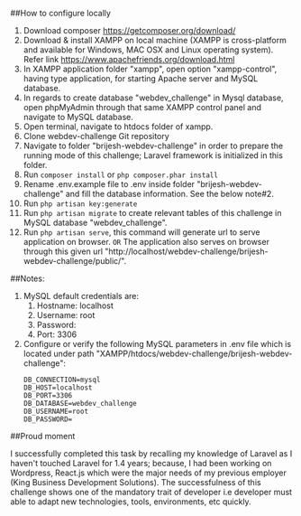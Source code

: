 ##How to configure locally

1. Download composer https://getcomposer.org/download/
2. Download & install XAMPP on local machine (XAMPP is cross-platform and available for Windows, MAC OSX and Linux operating system). Refer link https://www.apachefriends.org/download.html
3. In XAMPP application folder "xampp", open option "xampp-control", having type application, for starting Apache server and MySQL database.
4. In regards to create database "webdev_challenge" in Mysql database, open phpMyAdmin through that same XAMPP control panel and navigate to MySQL database.
5. Open terminal, navigate to htdocs folder of xampp.
6. Clone webdev-challenge Git repository
7. Navigate to folder "brijesh-webdev-challenge" in order to prepare the running mode of this challenge; Laravel framework is initialized in this folder.
8. Run ```composer install``` or ```php composer.phar install```
9. Rename .env.example file to .env inside folder "brijesh-webdev-challenge" and fill the database information. See the below note#2.
10. Run ```php artisan key:generate```
11. Run ```php artisan migrate``` to create relevant tables of this challenge in MySQL database "webdev_challenge".
12. Run ```php artisan serve```, this command will generate url to serve application on browser. ```OR``` The application also serves on browser through this given url "http://localhost/webdev-challenge/brijesh-webdev-challenge/public/".

##Notes:
1. MySQL default credentials are:
      1. Hostname: localhost
      2. Username: root
      3. Password: 
      4. Port: 3306
2. Configure or verify the following MySQL parameters in .env file which is located under path "XAMPP/htdocs/webdev-challenge/brijesh-webdev-challenge":
     ```
     DB_CONNECTION=mysql
     DB_HOST=localhost
     DB_PORT=3306
     DB_DATABASE=webdev_challenge
     DB_USERNAME=root
     DB_PASSWORD=
     ```
     
##Proud moment

I successfully completed this task by recalling my knowledge of Laravel as I haven't touched Laravel for 1.4 years; because, I had been working on Wordpress, React.js which were the major needs of my previous employer (King Business Development Solutions). The successfulness of this challenge shows one of the mandatory trait of developer i.e developer must able to adapt new technologies, tools, environments, etc quickly.  
